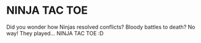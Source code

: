 # NINJA TAC TOE

Did you wonder how Ninjas resolved conflicts? Bloody battles to death? No way! They played... NINJA TAC TOE :D
